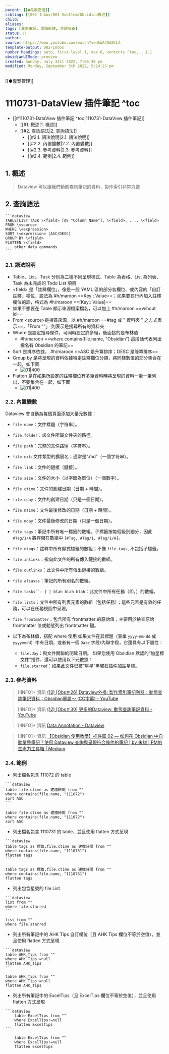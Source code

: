 ```yaml
---
parent: [[●專案管理]]
sibling: [[002-Inbox/001-SubItem/Obsidian概述]]
child: 
aliases:    
tags: [專案筆記, 電腦軟體, 興趣培養]
status: 🌱
author: 
source: https://www.youtube.com/watch?v=dkWA7Qd0CLA 
template-output: 002-Inbox
number headings: auto, first-level 1, max 6, contents ^toc, _.1.1.
obsidianUIMode: preview 
created: Sunday, July 31st 2022, 7:06:36 pm
modified: Monday, September 5th 2022, 5:24:25 pm
---
```


[[●專案管理]]
# 1110731-DataView 插件筆記 ^toc

- [[#1110731-DataView 插件筆記 ^toc|1110731-DataView 插件筆記]]
	- [[#1. 概述|1. 概述]]
	- [[#2. 查詢語法|2. 查詢語法]]
		- [[#2.1. 語法說明|2.1. 語法說明]]
		- [[#2.2. 內置變數|2.2. 內置變數]]
		- [[#2.3. 參考資料|2.3. 參考資料]]
		- [[#2.4. 範例|2.4. 範例]]

## 1. 概述

> Dataview 可以讓我們動態查詢筆記的資料，製作索引非常方便

## 2. 查詢語法

````
```dataview 
TABLE|LIST|TASK \<field> [AS "Column Name"], \<field>, ..., \<field> FROM \<source> 
WHERE \<expression> 
SORT \<expression> [ASC/DESC] 
GROUP BY \<field>
FLATTEN \<field>
... other data commands 
```
````

### 2.1. 語法說明

- Table、List、Task 分別為三種不同呈現樣式，Table 為表格、List 為列表、Task 為未完成的 Todo List 項目
- \<field> 是「註釋欄位」，像是一般 YAML 區的部分各欄位、或內容的「自訂註釋」欄位，語法為 #h/maroon ==Key:: Value==；如果要在行內加入註釋欄位的話，格式為 #h/maroon ==[Key:: Value]==
- 如果不想要在 Table 顯示來源檔案檔名，可以加上 #h/maroon ==wihout id==
- From \<source>是搜尋來源，以 #h/maroon ==#tag 或 " 資料夾 " 之方式表示==，「From ""」 則表示是搜尋所有的資料夾
- Where 是設定搜尋條件，可同時設定許多組，後面接的是布林值
	- #h/maroon ==where contains(file.name, "Obsidian") 這段話代表列出檔名有 Obsidian 的筆記==
- Sort 是排序依據， #h/maroon ==ASC 是升冪排序；DESC 是降冪排序==
- Group by 是將呈現的資料依據特定註釋欄位分類，將同樣數值的部分集合在一起，如下圖
	- ![01|400](https://raw.githubusercontent.com/hoonsor/upgit-Obsidian/main/2022/07/31/upgit_20220731_1659268341.png)
- Flatten 是在如果所設定的註釋欄位有多筆資料時將呈現的資料一筆一筆列出，不要集合在一起，如下圖
	- ![01|400](https://raw.githubusercontent.com/hoonsor/upgit-Obsidian/main/2022/07/31/upgit_20220731_1659268396.png)



### 2.2. 內置變數

Dataview 會自動為每個頁面添加大量元數據：
- `file.name`：文件標題（字符串）。
- `file.folder`：該文件所屬文件夾的路徑。
- `file.path`：完整的文件路徑（字符串）。
- `file.ext`: 文件類型的擴展名；通常是“.md”（一個字符串）。
- `file.link`：文件的鏈接（鏈接）。
- `file.size`：文件的大小（以字節為單位）（一個數字）。
- `file.ctime`：文件的創建日期（日期 + 時間）。
- `file.cday`：文件的創建日期（只是一個日期）。
- `file.mtime`：文件最後修改的日期（日期 + 時間）。
- `file.mday`：文件最後修改的日期（只是一個日期）。
- `file.tags`：筆記中所有唯一標籤的數組。子標籤按每個級別細分，因此 `#Tag/1/A` 將存儲在數組中 `[#Tag, #Tag/1, #Tag/1/A]`。
- `file.etags`：註釋中所有顯式標籤的數組；不像 `file.tags`, 不包括子標籤。
- `file.inlinks`：指向此文件的所有傳入鏈接的數組。
- `file.outlinks`：此文件中所有傳出鏈接的數組。
- `file.aliases`：筆記的所有別名的數組。
- `file.tasks``- [ ] blah blah blah`：此文件中所有任務（即，）的數組。
- `file.lists`：文件中所有列表元素的數組（包括任務）；這些元素是有效的任務，可以在任務視圖中呈現。
- `file.frontmatter`：包含所有 frontmatter 的原始值；主要用於檢查原始 frontmatter 值或動態列出 frontmatter 鍵。

- 以下為布林值，搭配 where 使用
	如果文件在其標題（表單 `yyyy-mm-dd` 或 `yyyymmdd`）中有日期，或者有一個 `Date` 字段/內聯字段，它還具有以下屬性：
	- `file.day`：與文件關聯的明確日期。
	如果您使用 Obsidian 默認的“加星標文件”插件，還可以使用以下元數據：
	- `file.starred`：如果此文件已被“星星”黑曜石插件加註星標。

### 2.3. 參考資料

> [!INFO]+ 資訊
> [(12) [Obs＃26] Dataview外掛: 製作索引筆記利器；動態查詢筆記資料；Obsidian專屬～ (CC字幕) - YouTube](https://www.youtube.com/watch?v=dkWA7Qd0CLA&t=127s)

> [!INFO]+ 資訊
> [(12) [Obs＃30] 更多的Dataview: 動態查詢筆記資料 - YouTube](https://www.youtube.com/watch?v=QHvd17JRNbA&t=817s)

> [!INFO]+ 資訊
> [Data Annotation - Dataview](https://blacksmithgu.github.io/obsidian-dataview/data-annotation/)

> [!INFO]+ 資訊
> [【Obsidian 使用教學】插件篇 02 — 如何在 Obsidian 中自動彙整筆記？使用 Dataview 查詢與呈現符合條件的筆記 | by 朱騏 | PM的生產力工具箱 | Medium](https://medium.com/pm%E7%9A%84%E7%94%9F%E7%94%A2%E5%8A%9B%E5%B7%A5%E5%85%B7%E7%AE%B1/obsidian-%E4%BD%BF%E7%94%A8%E6%95%99%E5%AD%B8-%E6%8F%92%E4%BB%B6%E7%AF%87-02-%E5%A6%82%E4%BD%95%E5%9C%A8-obsidian-%E4%B8%AD%E8%87%AA%E5%8B%95-%E5%BD%99%E6%95%B4%E7%AD%86%E8%A8%98-8d90b5e44f6a)


### 2.4. 範例

- 列出檔名包含 111072 的 table
````
```dataview
table file.ctime as 建檔時間 from ""
where contains(file.name, "111072")
sort ASC
```
````

```dataview
table file.ctime as 建檔時間 from ""
where contains(file.name, "111072")
sort ASC
```
- 列出檔名包含 1110731 的 table，並且使用 flatten 方式呈現

````
```dataview
table tags as 標籤,file.ctime as 建檔時間 from ""
where contains(file.name, "1110731")
flatten tags
```
````

```dataview
table tags as 標籤,file.ctime as 建檔時間 from ""
where contains(file.name, "1110731")
flatten tags
```
- 列出包含星號的 file List
````
```dataview
list from ""
where file.starred
```
````

```dataview
list from ""
where file.starred
```
- 列出所有筆記中的 AHK Tips 自訂欄位（且 AHK Tips 欄位不等於空值），並且使用 flatten 方式呈現
````
```dataview
table AHK_Tips from ""
where AHK_Tips!=null
flatten AHK_Tips
```
````

```dataview
table AHK_Tips from ""
where AHK_Tips!=null
flatten AHK_Tips
```
- 列出所有筆記中的 ExcelTips（且 ExcelTips 欄位不等於空值），並且使用 flatten 方式呈現
````
```dataview
	table ExcelTips from ""
	where ExcelTips!=null
	flatten ExcelTips
```
````

```dataview
	table ExcelTips from ""
	where ExcelTips!=null
	flatten ExcelTips
```
